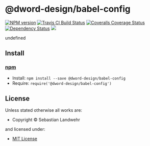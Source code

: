 <!-- TITLE/ -->

<h1>@dword-design/babel-config</h1>

<!-- /TITLE -->


<!-- BADGES/ -->

<span class="badge-npmversion"><a href="https://npmjs.org/package/@dword-design/babel-config" title="View this project on NPM"><img src="https://img.shields.io/npm/v/@dword-design/babel-config.svg" alt="NPM version" /></a></span>
<span class="badge-travisci"><a href="http://travis-ci.org/dword-design/babel-config" title="Check this project's build status on TravisCI"><img src="https://img.shields.io/travis/dword-design/babel-config/master.svg" alt="Travis CI Build Status" /></a></span>
<span class="badge-coveralls"><a href="https://coveralls.io/r/dword-design/babel-config" title="View this project's coverage on Coveralls"><img src="https://img.shields.io/coveralls/dword-design/babel-config.svg" alt="Coveralls Coverage Status" /></a></span>
<span class="badge-daviddm"><a href="https://david-dm.org/dword-design/babel-config" title="View the status of this project's dependencies on DavidDM"><img src="https://img.shields.io/david/dword-design/babel-config.svg" alt="Dependency Status" /></a></span>
<span class="badge-shields"><a href="https://img.shields.io/badge/renovate-enabled-brightgreen.svg"><img src="https://img.shields.io/badge/renovate-enabled-brightgreen.svg" /></a></span>

<!-- /BADGES -->


<!-- DESCRIPTION/ -->

undefined

<!-- /DESCRIPTION -->


<!-- INSTALL/ -->

<h2>Install</h2>

<a href="https://npmjs.com" title="npm is a package manager for javascript"><h3>npm</h3></a>
<ul>
<li>Install: <code>npm install --save @dword-design/babel-config</code></li>
<li>Require: <code>require('@dword-design/babel-config')</code></li>
</ul>

<!-- /INSTALL -->


<!-- LICENSE/ -->

<h2>License</h2>

Unless stated otherwise all works are:

<ul><li>Copyright &copy; Sebastian Landwehr</li></ul>

and licensed under:

<ul><li><a href="http://spdx.org/licenses/MIT.html">MIT License</a></li></ul>

<!-- /LICENSE -->
